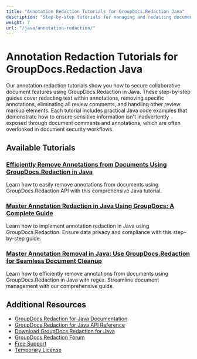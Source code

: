 ```yaml
---
title: "Annotation Redaction Tutorials for GroupDocs.Redaction Java"
description: "Step-by-step tutorials for managing and redacting document annotations, comments, and review markup in GroupDocs.Redaction for Java."
weight: 7
url: "/java/annotation-redaction/"
---
```

# Annotation Redaction Tutorials for GroupDocs.Redaction Java

Our annotation redaction tutorials show you how to secure collaborative document features using GroupDocs.Redaction in Java. These step-by-step guides cover redacting text within annotations, removing specific annotations, eliminating all review comments, and handling other review markup elements. Each tutorial includes practical Java code examples that demonstrate how to ensure sensitive information isn't inadvertently exposed through document comments and annotations, which are often overlooked in document security workflows.

## Available Tutorials

### [Efficiently Remove Annotations from Documents Using GroupDocs.Redaction in Java](./remove-annotations-groupdocs-redaction-java/)
Learn how to easily remove annotations from documents using GroupDocs.Redaction API with this comprehensive Java tutorial.

### [Master Annotation Redaction in Java Using GroupDocs&#58; A Complete Guide](./java-annotation-redaction-groupdocs-tutorial/)
Learn how to implement annotation redaction in Java using GroupDocs.Redaction. Ensure data privacy and compliance with this step-by-step guide.

### [Master Annotation Removal in Java&#58; Use GroupDocs.Redaction for Seamless Document Cleanup](./master-annotation-removal-java-groupdocs-redaction/)
Learn how to efficiently remove annotations from documents using GroupDocs.Redaction in Java with regex. Streamline document management with our comprehensive guide.

## Additional Resources

- [GroupDocs.Redaction for Java Documentation](https://docs.groupdocs.com/redaction/java/)
- [GroupDocs.Redaction for Java API Reference](https://reference.groupdocs.com/redaction/java/)
- [Download GroupDocs.Redaction for Java](https://releases.groupdocs.com/redaction/java/)
- [GroupDocs.Redaction Forum](https://forum.groupdocs.com/c/redaction)
- [Free Support](https://forum.groupdocs.com/)
- [Temporary License](https://purchase.groupdocs.com/temporary-license/)
